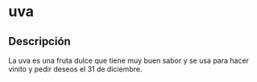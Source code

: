 # uva
## Descripción

La uva es una fruta dulce que tiene muy buen sabor y se usa para hacer vinito y pedir deseos el 31 de diciembre.
